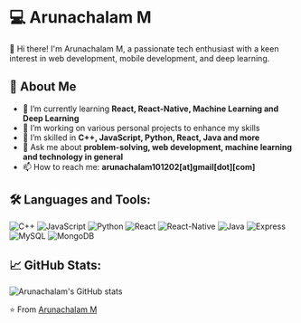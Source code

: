 # 💻 Arunachalam M

👋 Hi there! I'm Arunachalam M, a passionate tech enthusiast with a keen interest in web development, mobile development, and deep learning.

## 🚀 About Me

- 🌱 I’m currently learning **React, React-Native, Machine Learning and Deep Learning**
- 🔭 I’m working on various personal projects to enhance my skills
- 🧠 I’m skilled in **C++, JavaScript, Python, React, Java and more**
- 💬 Ask me about **problem-solving, web development, machine learning and technology in general**
- 📫 How to reach me: **arunachalam101202[at]gmail[dot][com]**

## 🛠️ Languages and Tools:

![C++](https://img.shields.io/badge/C++-00599C?style=for-the-badge&logo=cplusplus&logoColor=white)
![JavaScript](https://img.shields.io/badge/JavaScript-F7DF1E?style=for-the-badge&logo=javascript&logoColor=black)
![Python](https://img.shields.io/badge/Python-3776AB?style=for-the-badge&logo=python&logoColor=white)
![React](https://img.shields.io/badge/React-20232A?style=for-the-badge&logo=react&logoColor=61DAFB)
![React-Native](https://img.shields.io/badge/React--Native-20232A?style=for-the-badge&logo=react&logoColor=61DAFB)
![Java](https://img.shields.io/badge/Java-007396?style=for-the-badge&logo=java&logoColor=white)
![Express](https://img.shields.io/badge/Express-000000?style=for-the-badge&logo=express&logoColor=white)
![MySQL](https://img.shields.io/badge/MySQL-4479A1?style=for-the-badge&logo=mysql&logoColor=white)
![MongoDB](https://img.shields.io/badge/MongoDB-4EA94B?style=for-the-badge&logo=mongodb&logoColor=white)

## 📈 GitHub Stats:

![Arunachalam's GitHub stats](https://github-readme-stats.vercel.app/api?username=ArunachalamM101202&show_icons=true&theme=radical)

⭐️ From [Arunachalam M](https://github.com/ArunachalamM101202)
